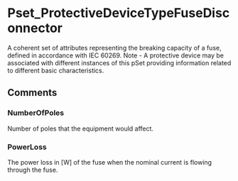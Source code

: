 # Pset_ProtectiveDeviceTypeFuseDisconnector

A coherent set of attributes representing the breaking capacity of a fuse, defined in accordance with IEC 60269. Note - A protective device may be associated with different instances of this pSet providing information related to different  basic characteristics.


## Comments

### NumberOfPoles

Number of poles that the equipment would affect.

### PowerLoss

The power loss in [W] of the fuse when the nominal current is flowing through the fuse.

